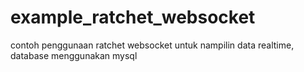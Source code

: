 # example_ratchet_websocket
contoh penggunaan ratchet websocket untuk nampilin data realtime, database menggunakan mysql
